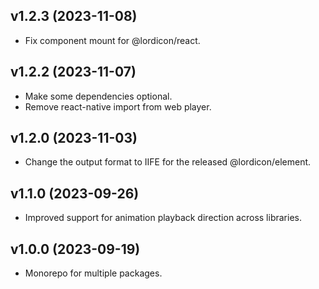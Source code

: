 ## v1.2.3 (2023-11-08)

- Fix component mount for @lordicon/react.

## v1.2.2 (2023-11-07)

- Make some dependencies optional.
- Remove react-native import from web player.

## v1.2.0 (2023-11-03)

- Change the output format to IIFE for the released @lordicon/element.

## v1.1.0 (2023-09-26)

- Improved support for animation playback direction across libraries.

## v1.0.0 (2023-09-19)

- Monorepo for multiple packages.